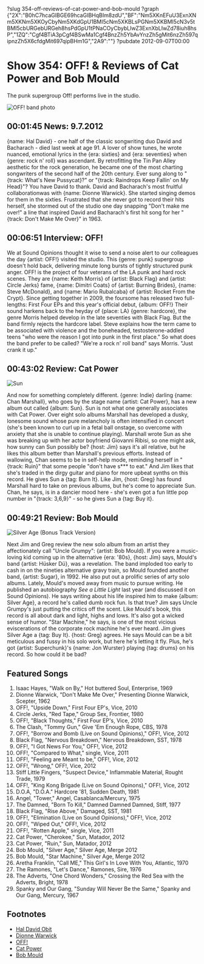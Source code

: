 ?slug 354-off-reviews-of-cat-power-and-bob-mould
?graph {"2X":"B0hC7hcaGIBGE69hcaGIBHqBIm8zdU","BF":"Nm5XKnEFuU3ExnXNm5XKNm5XKOyCbyNm5XKdGpU1BMI5cNm5XKBLsPGNm5XKBMI5cN3v5tBMI5cbURGebURGeh8hsPdGpU1tPNaCOyCbybLIwZ3ExnXbLIwZd78iuh8hsP","1ZQ":"Cgf4BTiA3pCgf4BSwMa1Cgf4BnzZh5YbAvYnzZh5gMit6nzZh597qipnzZh5X6cfdgMit697qipBHm1G","2A9":""}
?pubdate 2012-09-07T00:00

# Show 354: OFF! & Reviews of Cat Power and Bob Mould
The punk supergroup Off! performs live in the studio.

![OFF! band photo](https://static.soundopinions.org/images/2012/off.jpg)

## 00:01:45 News: 9.7.2012
{name: Hal David} - one half of the classic songwriting duo David and Bacharach - died last week at age 91. A lover of show tunes, he wrote nuanced, emotional lyrics in the {era: sixties} and {era: seventies} when {genre: rock n' roll} was ascendant. By retrofitting the Tin Pan Alley aesthetic for the rock generation, he became one of the most charting songwriters of the second half of the 20th century. Ever sung along to "{track: What's New Pussycat}?" or "{track: Raindrops Keep Fallin' on My Head}"? You have David to thank.  David and Bacharach's most fruitful collaborationwas with {name: Dionne Warwick}. She started singing demos for them in the sixties. Frustrated that she never got to record their hits herself, she stormed out of the studio one day snapping "Don't make me over!" a line that inspired David and Bacharach's first hit song for her "{track: Don't Make Me Over}" in 1963.

## 00:06:51 Interview: OFF!
We at Sound Opinions thought it wise to send a noise alert to our colleagues the day {artist: OFF!} visited the studio. This {genre: punk} supergroup doesn't hold back, delivering minute long bursts of tightly structured punk anger. OFF! is the project of four veterans of the LA punk and hard rock scenes. They are {name: Keith Morris} of {artist: Black Flag} and {artist: Circle Jerks} fame, {name: Dimitri Coats} of {artist: Burning Brides}, {name: Steve McDonald}, and {name: Mario Rubalcaba} of {artist: Rocket From the Crypt}. Since getting together in 2009, the foursome has released two full-lengths: First Four EPs and this year's official debut, {album: OFF!} Their sound harkens back to the heyday of {place: LA} {genre: hardcore}, the genre Morris helped develop in the late seventies with Black Flag. But the band firmly rejects the hardcore label. Steve explains how the term came to be associated with violence and the boneheaded, testosterone-addled teens "who were the reason I got into punk in the first place." So what does the band prefer to be called? "We're a rock n' roll band" says Morris. "Just crank it up."

## 00:43:02 Review: Cat Power
![Sun](https://static.soundopinions.org/assets/354/1ZQ0.jpg)


And now for something completely different. {genre: Indie} darling {name: Chan Marshall}, who goes by the stage name {artist: Cat Power}, has a new album out called {album: Sun}. Sun is not what one generally associates with Cat Power. Over eight solo albums Marshall has developed a dusky, lonesome sound whose pure melancholy is often intensified in concert (she's been known to curl up in a fetal ball onstage, so overcome with anxiety that she is unable to continue playing). Marshall wrote Sun as she was breaking up with her actor boyfriend Giovanni Ribisi, so one might ask, how sunny can Sun possibly be? {host: Jim} says it's all relative, but he likes this album better than Marshall's previous efforts. Instead of wallowing, Chan seems to be in self-help mode, reminding herself in "{track: Ruin}" that some people "don't have s*** to eat." And Jim likes that she's traded in the dirgy guitar and piano for more upbeat synths on this record. He gives Sun a {tag: Burn It}. Like Jim, {host: Greg} has found Marshall hard to take on previous albums, but he's come to appreciate Sun. Chan, he says, is in a dancier mood here - she's even got a fun little pop number in "{track: 3,6,9}" - so he gives Sun a {tag: Buy it}.

## 00:49:21 Review: Bob Mould
![Silver Age (Bonus Track Version)](https://static.soundopinions.org/assets/354/2A90.jpg)


Next Jim and Greg review the new solo album from an artist they affectionately call "Uncle Grumpy": {artist: Bob Mould}. If you were a music-loving kid coming up in the alternative {era: '80s}, {host: Jim} says, Mould's band {artist: Hüsker Dü}, was a revelation. The band imploded too early to cash in on the nineties alternative gravy train, so Mould founded another band, {artist: Sugar}, in 1992. He also put out a prolific series of arty solo albums. Lately, Mould's moved away from music to pursue writing. He published an autobiography *See a Little Light* last year (and discussed it on Sound Opinions). He says writing about his life inspired him to make {album: Silver Age}, a record he's called dumb rock fun. Is that true? Jim says Uncle Grumpy's just putting the critics off the scent. Like Mould's book, this record is all about dark and light, highs and lows. It's also got a wicked sense of humor. "Star Machine," he says, is one of the most vicious eviscerations of the corporate rock machine he's ever heard. Jim gives Silver Age a {tag: Buy It}. {host: Greg} agrees. He says Mould can be a bit meticulous and fussy in his solo work, but here he's letting it fly. Plus, he's got {artist: Superchunk}'s {name: Jon Wurster} playing {tag: drums} on his record. So how could it be bad?

## Featured Songs
1. Isaac Hayes, "Walk on By," Hot buttered Soul, Enterprise, 1969
2. Dionne Warwick, "Don't Make Me Over," Presenting Dionne Warwick, Scepter, 1962
3. OFF!, "Upside Down," First Four EP's, Vice,  2010
4. Circle Jerks, "Red Tape," Group Sex, Frontier, 1980
5. OFF!, "Black Thoughts," First Four EP's, Vice,  2010
6. The Clash, "Tommy Gun," Give 'Em Enough Rope, CBS, 1978
7. OFF!, "Borrow and Bomb (Live on Sound Opinions)," OFF!, Vice, 2012
8. Black Flag, "Nervous Breakdown," Nervous Breakdown, SST, 1978
9. OFF!, "I Got News For You," OFF!, Vice, 2012
10. OFF!, "Compared to What," single, Vice, 2011
11. OFF!, "Feeling are Meant to be," OFF!, Vice, 2012
12. OFF!, "Wrong," OFF!, Vice, 2012
13. Stiff Little Fingers, "Suspect Device," Inflammable Material, Rought Trade, 1979
14. OFF!, "King Kong Brigade (Live on Sound Opinons)," OFF!, Vice, 2012
15. D.O.A, "D.O.A." Hardcore '81, Sudden Death, 1981
16. Angel, "Tower," Angel, Casablanca/Mercury, 1975
17. The Damned, "Born To Kill," Damned Damned Damned, Stiff, 1977
18. Black Flag, "Rise Above," Damaged, SST, 1981
19. OFF!, "Elimination (Live on Sound Opinions)," OFF!, Vice, 2012
20. OFF!, "Wiped Out," OFF!, Vice, 2012
21. OFF!, "Rotten Apple," single, Vice, 2011
22. Cat Power, "Cherokee," Sun, Matador, 2012
23. Cat Power, "Ruin," Sun, Matador, 2012
24. Bob Mould, "Silver Age," Silver Age, Merge 2012
25. Bob Mould, "Star Machine," Silver Age, Merge 2012
26. Aretha Franklin, "Call ME," This Girl's In Love With You, Atlantic, 1970
27. The Ramones, "Let's Dance," Ramones, Sire, 1976
28. The Adverts, "One Chord Wonders," Crossing the Red Sea with the Adverts, Bright, 1978
29. Spanky and Our Gang, "Sunday Will Never Be the Same," Spanky and Our Gang, Mercury, 1967

## Footnotes
- [Hal David Obit](http://www.nytimes.com/2012/09/02/arts/music/hal-david-oscar-and-grammy-winning-songwriter-is-dead-at-91.html)
- [Dionne Warwick](http://www.allmusic.com/artist/dionne-warwick-mn0000165011)
- [OFF!](http://offofficial.com/)
- [Cat Power](http://www.catpowermusic.com/)
- [Bob Mould](http://bobmould.com/)
